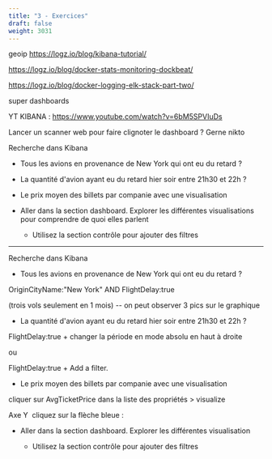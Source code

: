 ```yaml
---
title: "3 - Exercices"
draft: false
weight: 3031
---
```


geoip
https://logz.io/blog/kibana-tutorial/

https://logz.io/blog/docker-stats-monitoring-dockbeat/

https://logz.io/blog/docker-logging-elk-stack-part-two/

super dashboards

YT KIBANA :
https://www.youtube.com/watch?v=6bM5SPVIuDs

Lancer un scanner web pour faire clignoter le dashboard ? Gerne nikto

Recherche dans Kibana

- Tous les avions en provenance de New York qui ont eu du retard ?

<!-- -->

- La quantité d\'avion ayant eu du retard hier soir entre 21h30 et 22h
  ?

<!-- -->

- Le prix moyen des billets par companie avec une visualisation

<!-- -->

- Aller dans la section dashboard. Explorer les différentes
  visualisations pour comprendre de quoi elles parlent

  - Utilisez la section contrôle pour ajouter des filtres

---

Recherche dans Kibana

- Tous les avions en provenance de New York qui ont eu du retard ?

OriginCityName:\"New York\" AND FlightDelay:true

(trois vols seulement en 1 mois) -- on peut observer 3 pics sur le
graphique

- La quantité d\'avion ayant eu du retard hier soir entre 21h30 et 22h
  ?

FlightDelay:true + changer la période en mode absolu en haut à droite

ou

FlightDelay:true + Add a filter.

- Le prix moyen des billets par companie avec une visualisation

cliquer sur AvgTicketPrice dans la liste des propriétés \> visualize

Axe Y  cliquez sur la flèche bleue :

- Aller dans la section dashboard. Explorer les différentes
  visualisation

  - Utilisez la section contrôle pour ajouter des filtres
